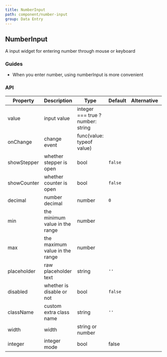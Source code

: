 ```yaml
---
title: NumberInput
path: component/number-input
group: Data Entry
---
```


## NumberInput

A input widget for entering number through mouse or keyboard

### Guides

- When you enter number, using numberInput is more convenient

### API

| Property    | Description                    | Type                              | Default | Alternative | Required |
| ----------- | ------------------------------ | --------------------------------- | ------- | ----------- | -------- |
| value       | input value                    | integer === true ? number: string |         |             | No       |
| onChange    | change event                   | func(value: typeof value)         |         |             | No       |
| showStepper | whether stepper is open        | bool                              | `false` |             | No       |
| showCounter | whether counter is open        | bool                              | `false` |             | No       |
| decimal     | number decimal                 | number                            | `0`     |             | No       |
| min         | the minimum value in the range | number                            |         |             | No       |
| max         | the maximum value in the range | number                            |         |             | No       |
| placeholder | raw placeholder text           | string                            | `''`    |             | No       |
| disabled    | whether is disable or not      | bool                              | `false` |             | No       |
| className   | custom extra class name        | string                            | `''`    |             | No       |
| width       | width                          | string or number                  |         |             | No       |
| integer     | integer mode                   | bool                              | false   |             | No       |

<style>
.zent-number-input {
  width: 200px;
  margin-bottom: 20px;
}
</style>
